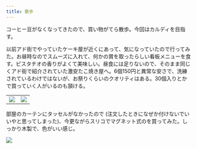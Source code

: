 ```yaml
---
title: 散歩
---
```


コーヒー豆がなくなってきたので、買い物がてら散歩。今回はカルディを目指す。

以前アド街でやっていたケーキ屋が近くにあって、気になっていたので行ってみた。お昼時なのでスムーズに入れて、何かの賞を取ったらしい看板メニューを食す。ピスタチオの香りがよくて美味しい。昼食には足りないので、そのまま同じくアド街で紹介されていた激安たこ焼き屋へ。6個150円と異常な安さで、洗練されているわけではないが、お祭りくらいのクオリティはある。30個入りとかで買っていく人がいるのも頷ける。

<table>
  <tr>
    <td><img src="https://photos.apkas.net/medium/202505/20250518-FX160302.webp" /></td>
    <td><img src="https://photos.apkas.net/medium/202505/20250518-FX160306.webp" /></td>
  </tr>
</table>

部屋のカーテンにタッセルがなかったので (注文したときになぜか付けないでいいやと思ってしまった)、今更ながらスリコでマグネット式のを買ってみた。しっかり木製で、色がいい感じ。

![](https://photos.apkas.net/medium/202505/20250518-FX160308.webp)
